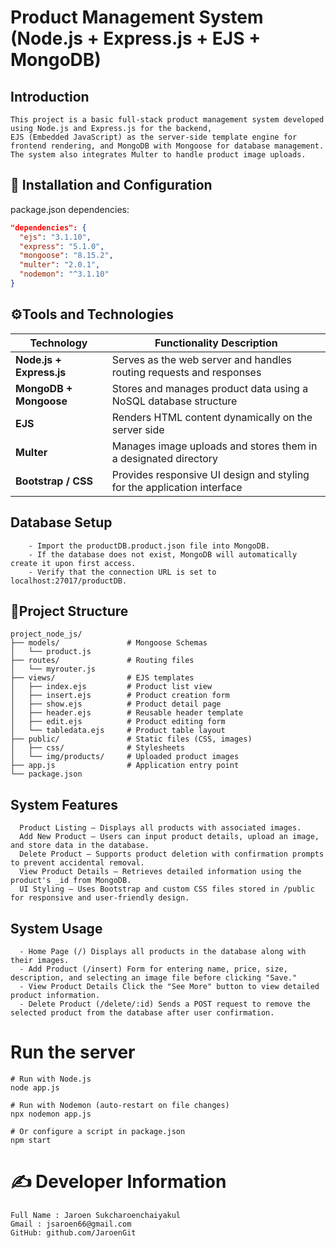 # Product Management System (Node.js + Express.js + EJS + MongoDB)
Introduction
---
```
This project is a basic full-stack product management system developed using Node.js and Express.js for the backend,
EJS (Embedded JavaScript) as the server-side template engine for frontend rendering, and MongoDB with Mongoose for database management.
The system also integrates Multer to handle product image uploads.
```
## 🧰 Installation and Configuration
package.json dependencies:
```json
"dependencies": {
  "ejs": "3.1.10",
  "express": "5.1.0",
  "mongoose": "8.15.2",
  "multer": "2.0.1",
  "nodemon": "^3.1.10"
}
```

## ⚙️Tools and Technologies

| Technology                | Functionality Description                                                    |
| ------------------------ | ------------------------------------------------------------ |
| **Node.js + Express.js** | Serves as the web server and handles routing requests and responses  |
| **MongoDB + Mongoose**   | Stores and manages product data using a NoSQL database structure                           |
| **EJS**                  | Renders HTML content dynamically on the server side     |
| **Multer**               | Manages image uploads and stores them in a designated directory                              |
| **Bootstrap / CSS**      | Provides responsive UI design and styling for the application interface                   |

## Database Setup
```
    - Import the productDB.product.json file into MongoDB.
    - If the database does not exist, MongoDB will automatically create it upon first access.
    - Verify that the connection URL is set to localhost:27017/productDB.
```

## 📁Project Structure
```
project_node_js/
├── models/               # Mongoose Schemas
│   └── product.js
├── routes/               # Routing files
│   └── myrouter.js
├── views/                # EJS templates
│   ├── index.ejs         # Product list view
│   ├── insert.ejs        # Product creation form
│   ├── show.ejs          # Product detail page
│   ├── header.ejs        # Reusable header template
│   ├── edit.ejs          # Product editing form
│   └── tabledata.ejs     # Product table layout
├── public/               # Static files (CSS, images)
│   ├── css/              # Stylesheets
│   └── img/products/     # Uploaded product images
├── app.js                # Application entry point
└── package.json
```

## System Features
```
  Product Listing — Displays all products with associated images.
  Add New Product — Users can input product details, upload an image, and store data in the database.
  Delete Product — Supports product deletion with confirmation prompts to prevent accidental removal.
  View Product Details — Retrieves detailed information using the product's _id from MongoDB.
  UI Styling — Uses Bootstrap and custom CSS files stored in /public for responsive and user-friendly design.
```
## System Usage
```
  - Home Page (/) Displays all products in the database along with their images.
  - Add Product (/insert) Form for entering name, price, size, description, and selecting an image file before clicking "Save."
  - View Product Details Click the "See More" button to view detailed product information.
  - Delete Product (/delete/:id) Sends a POST request to remove the selected product from the database after user confirmation.
```

# Run the server
```
# Run with Node.js
node app.js

# Run with Nodemon (auto-restart on file changes)
npx nodemon app.js

# Or configure a script in package.json
npm start
```

# ✍️ Developer Information
```
Full Name : Jaroen Sukcharoenchaiyakul
Gmail : jsaroen66@gmail.com
GitHub: github.com/JaroenGit
```
